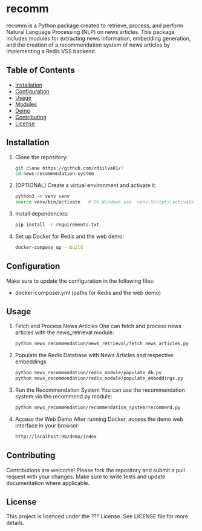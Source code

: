 # recomm

recomm is a Python package created to retrieve, process, and perform Natural Language Processing (NLP) on news articles. This package includes modules for extracting news information, embedding generation, and the creation of a recommendation system of news articles by implementing a Redis VSS backend.

## Table of Contents
- [Installation](#installation)
- [Configuration](#configuration)
- [Usage](#usage)
- [Modules](#modules)
- [Demo](#demo)
- [Contributing](#contributing)
- [License](#license)

## Installation

1. Clone the repository:
   ```bash
   git clone https://github.com/rdsilva01/?
   cd news-recommendation-system
   ```
2.  (OPTIONAL) Create a virtual environment and activate it:
    ```bash
    python3 -m venv venv
    source venv/bin/activate   # On Windows use `venv\Scripts\activate`
    ````
3.  Install dependencies:
    ```bash
    pip install -r requirements.txt
    ````
4. Set up Docker for Redis and the web demo:
    ```bash
    docker-compose up --build
    ````

## Configuration
Make sure to update the configuration in the following files:
- docker-composer.yml (paths for Redis and the web demo)

## Usage

1. Fetch and Process News Articles
    One can fetch and process news articles with the news_retrieval module:
    ```bash
    python news_recommendation/news_retrieval/fetch_news_articles.py
    ```
2. Populate the Redis Database with News Articles and respective embeddings
    ```bash
    python news_recommendation/redis_module/populate_db.py
    python news_recommendation/redis_module/populate_embeddings.py
    ```
3. Run the Recommendation System
    You can use the recommendation system via the recommend.py module:
    ```bash
    python news_recommendation/recommendation_system/recommend.py
    ```
4. Access the Web Demo
    After running Docker, access the demo web interface in your browser:
    ```bash
    http://localhost:90/demo/index
    ```

## Contributing
Contributions are welcome! Please fork the repository and submit a pull request with your changes. Make sure to write tests and update documentation where applicable.

## License  
This project is licenced under the ??? License. See LICENSE file for more details.
